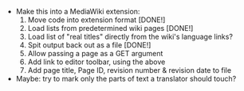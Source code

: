 - Make this into a MediaWiki extension:
  1. Move code into extension format [DONE!]
  2. Load lists from predetermined wiki pages [DONE!]
  3. Load list of "real titles" directly from the wiki's language links?
  4. Spit output back out as a file [DONE!]
  5. Allow passing a page as a GET argument
  6. Add link to editor toolbar, using the above
  7. Add page title, Page ID, revision number & revision date to file
- Maybe: try to mark only the parts of text a translator should touch?

